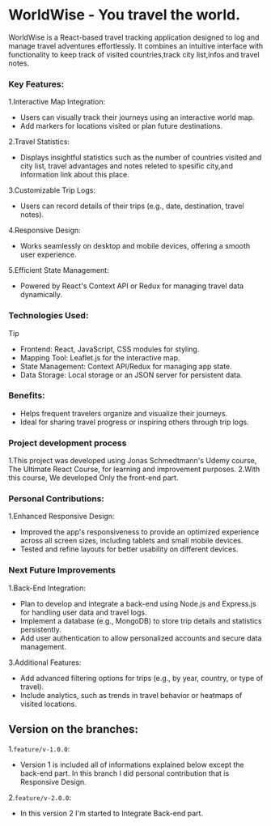 # WorldWise - You travel the world.
 WorldWise is a React-based travel tracking application designed to log and manage travel adventures effortlessly. It combines an intuitive interface with functionality to keep track of visited countries,track city list,infos and travel notes.

### Key Features:
1.Interactive Map Integration:
- Users can visually track their journeys using an interactive world map.
- Add markers for locations visited or plan future destinations.

2.Travel Statistics:
- Displays insightful statistics such as the number of countries visited and city list, travel advantages and notes releted to spesific city,and information link about this place.

3.Customizable Trip Logs:
- Users can record details of their trips (e.g., date, destination, travel notes).

4.Responsive Design:
- Works seamlessly on desktop and mobile devices, offering a smooth user experience.

5.Efficient State Management:
- Powered by React's Context API or Redux for managing travel data dynamically.

### Technologies Used:
>[!TIP]
>- Frontend: React, JavaScript, CSS modules for styling.
>- Mapping Tool: Leaflet.js for the interactive map.
>- State Management: Context API/Redux for managing app state.
>- Data Storage: Local storage or an JSON server for persistent data.

### Benefits:
- Helps frequent travelers organize and visualize their journeys.
- Ideal for sharing travel progress or inspiring others through trip logs.


### Project development process
1.This project was developed using Jonas Schmedtmann's Udemy course, The Ultimate React Course, for learning and improvement purposes.
2.With this course, We developed Only the front-end part.

### Personal Contributions:
1.Enhanced Responsive Design:
- Improved the app's responsiveness to provide an optimized experience across all screen sizes, including tablets and small mobile devices.
- Tested and refine layouts for better usability on different devices.
  
### Next Future Improvements
1.Back-End Integration:
- Plan to develop and integrate a back-end using Node.js and Express.js for handling user data and travel logs.
- Implement a database (e.g., MongoDB) to store trip details and statistics persistently.
- Add user authentication to allow personalized accounts and secure data management.

3.Additional Features:
- Add advanced filtering options for trips (e.g., by year, country, or type of travel).
- Include analytics, such as trends in travel behavior or heatmaps of visited locations.

## Version on the branches:
1.<code>feature/v-1.0.0</code>:
   - Version 1 is included all of informations explained below except the back-end part. In this branch I did personal contribution that is Responsive Design.
     
2.<code>feature/v-2.0.0</code>:
   - In this version 2  I'm started to Integrate Back-end part.

